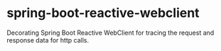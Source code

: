 # spring-boot-reactive-webclient
Decorating Spring Boot Reactive WebClient for tracing the request and response data for http calls.
